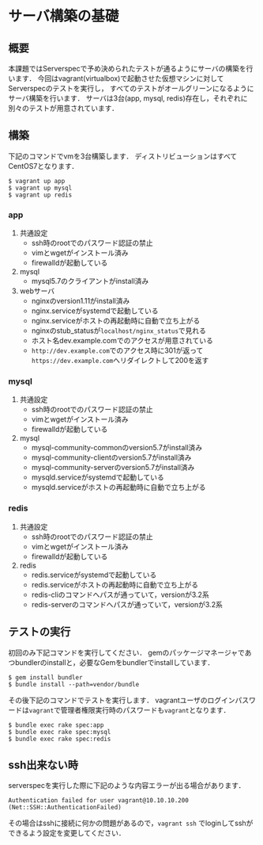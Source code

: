 # サーバ構築の基礎

## 概要

本課題ではServerspecで予め決められたテストが通るようにサーバの構築を行います．
今回はvagrant(virtualbox)で起動させた仮想マシンに対してServerspecのテストを実行し，
すべてのテストがオールグリーンになるようにサーバ構築を行います．
サーバは3台(app, mysql, redis)存在し，それぞれに別々のテストが用意されています．

## 構築

下記のコマンドでvmを3台構築します．
ディストリビューションはすべてCentOS7となります．

```
$ vagrant up app
$ vagrant up mysql
$ vagrant up redis
```

### app

1. 共通設定
	- ssh時のrootでのパスワード認証の禁止
	- vimとwgetがインストール済み
	- firewalldが起動している
1. mysql
	- mysql5.7のクライアントがinstall済み
1. webサーバ
	- nginxのversion1.11がinstall済み
	- nginx.serviceがsystemdで起動している
	- nginx.serviceがホストの再起動時に自動で立ち上がる
	- nginxのstub_statusが`localhost/nginx_status`で見れる
	- ホスト名dev.example.comでのアクセスが用意されている
	- `http://dev.example.com`でのアクセス時に301が返って`https://dev.example.com`へリダイレクトして200を返す

### mysql

1. 共通設定
	- ssh時のrootでのパスワード認証の禁止
	- vimとwgetがインストール済み
	- firewalldが起動している
1. mysql
	- mysql-community-commonのversion5.7がinstall済み
	- mysql-community-clientのversion5.7がinstall済み
	- mysql-community-serverのversion5.7がinstall済み
	- mysqld.serviceがsystemdで起動している
	- mysqld.serviceがホストの再起動時に自動で立ち上がる

### redis

1. 共通設定
	- ssh時のrootでのパスワード認証の禁止
	- vimとwgetがインストール済み
	- firewalldが起動している
1. redis
	- redis.serviceがsystemdで起動している
	- redis.serviceがホストの再起動時に自動で立ち上がる
	- redis-cliのコマンドへパスが通っていて，versionが3.2系
	- redis-serverのコマンドへパスが通っていて，versionが3.2系

## テストの実行

初回のみ下記コマンドを実行してください．
gemのパッケージマネージャであつbundlerのinstallと，必要なGemをbundlerでinstallしています．

```
$ gem install bundler
$ bundle install --path=vendor/bundle
```

その後下記のコマンドでテストを実行します．
vagrantユーザのログインパスワードは`vagrant`で管理者権限実行時のパスワードも`vagrant`となります．

```
$ bundle exec rake spec:app
$ bundle exec rake spec:mysql
$ bundle exec rake spec:redis
```

## ssh出来ない時

serverspecを実行した際に下記のような内容エラーが出る場合があります．

```
Authentication failed for user vagrant@10.10.10.200 (Net::SSH::AuthenticationFailed)
```

その場合はsshに接続に何かの問題があるので，`vagrant ssh` でloginしてsshができるよう設定を変更してください．
